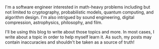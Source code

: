 I'm a software engineer interested in math-heavy problems including but not limited to cryptography, probabilistic models, quantum computing, and algorithm design. I'm also intrigued by sound engineering, digital compression, astrophysics, philosophy, and film.

I'll be using this blog to write about those topics and more. In most cases, I write about a topic in order to help myself learn it. As such, my posts may contain inaccuracies and shouldn't be taken as a source of truth!